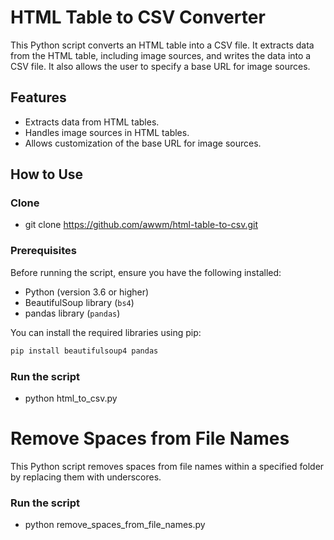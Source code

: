 # HTML Table to CSV Converter

This Python script converts an HTML table into a CSV file. It extracts data from the HTML table, including image sources, and writes the data into a CSV file. It also allows the user to specify a base URL for image sources.

## Features

- Extracts data from HTML tables.
- Handles image sources in HTML tables.
- Allows customization of the base URL for image sources.

## How to Use

### Clone
- git clone https://github.com/awwm/html-table-to-csv.git

### Prerequisites

Before running the script, ensure you have the following installed:

- Python (version 3.6 or higher)
- BeautifulSoup library (`bs4`)
- pandas library (`pandas`)

You can install the required libraries using pip:

```bash
pip install beautifulsoup4 pandas
```

### Run the script
- python html_to_csv.py

# Remove Spaces from File Names

This Python script removes spaces from file names within a specified folder by replacing them with underscores.

### Run the script
- python remove_spaces_from_file_names.py